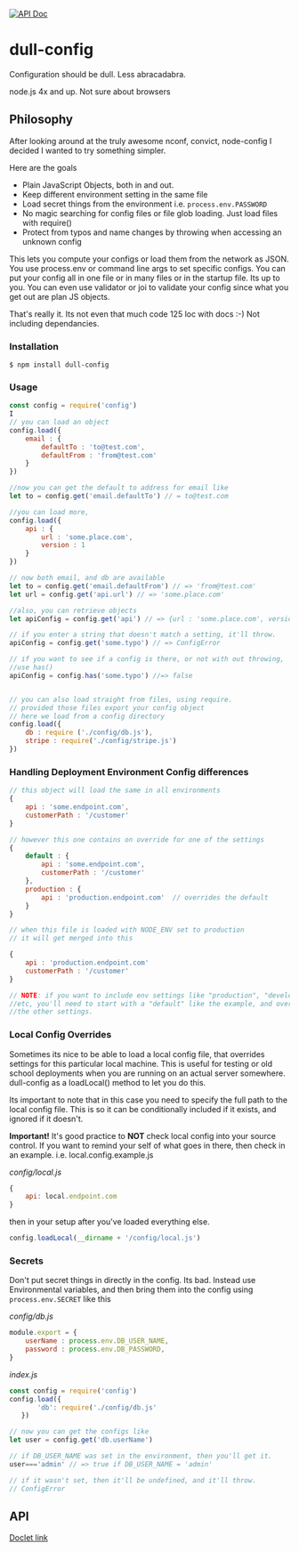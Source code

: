 [![API Doc](https://doclets.io/toddgeist/dull-config/master.svg)](https://doclets.io/toddgeist/dull-config/master)
# dull-config
Configuration should be dull. Less abracadabra.

node.js 4x and up. Not sure about browsers

## Philosophy
After looking around at the truly awesome nconf, convict, node-config I decided I wanted to try something simpler.

Here are the goals

* Plain JavaScript Objects, both in and out.
* Keep different environment setting in the same file
* Load secret things from the environment i.e. `process.env.PASSWORD`
* No magic searching for config files or file glob loading. Just load files with require()
* Protect from typos and name changes by throwing when accessing an unknown config

This lets you compute your configs or load them from the network as JSON. You use process.env or command line args to set specific configs. You can put your config all in one file or in many files or in the startup file. Its up to you. You can even use validator or joi to validate your config since what you get out are plan JS objects.


That's really it. Its not even that much code 125 loc with docs :-)  Not including dependancies.

### Installation

```
$ npm install dull-config
```

### Usage

```js
const config = require('config')
I
// you can load an object
config.load({
    email : {
        defaultTo : 'to@test.com',
        defaultFrom : 'from@test.com'
    }
})

//now you can get the default to address for email like
let to = config.get('email.defaultTo') // = to@test.com

//you can load more,
config.load({
    api : {
        url : 'some.place.com',
        version : 1 
    }
})

// now both email, and db are available
let to = config.get('email.defaultFrom') // => 'from@test.com'
let url = config.get('api.url') // => 'some.place.com'

//also, you can retrieve objects
let apiConfig = config.get('api') // => {url : 'some.place.com', version 1}

// if you enter a string that doesn't match a setting, it'll throw.
apiConfig = config.get('some.typo') // => ConfigError

// if you want to see if a config is there, or not with out throwing, 
//use has()
apiConfig = config.has('some.typo') //=> false


// you can also load straight from files, using require.
// provided those files export your config object
// here we load from a config directory
config.load({
    db : require ('./config/db.js'),
    stripe : require('./config/stripe.js')
})

```

### Handling Deployment Environment Config differences


```js
// this object will load the same in all environments
{
    api : 'some.endpoint.com',
    customerPath : '/customer'
}

// however this one contains on override for one of the settings
{
    default : {
        api : 'some.endpoint.com',
        customerPath : '/customer'
    },
    production : {
        api : 'production.endpoint.com'  // overrides the default
    }
}

// when this file is loaded with NODE_ENV set to production
// it will get merged into this

{
    api : 'production.endpoint.com'
    customerPath : '/customer'
}

// NOTE: if you want to include env settings like "production", "development",
//etc, you'll need to start with a "default" like the example, and override 
//the other settings.

```

### Local Config Overrides
Sometimes its nice to be able to load a local config file, that overrides settings for this particular local machine. This is useful for testing or old school deployments when you are running on an actual server somewhere. dull-config as a loadLocal() method to let you do this.

Its important to note that in this case you need to specify the full path to the local config file. This is so it can be conditionally included if it exists, and ignored if it doesn't.

**Important!** It's good practice to **NOT** check local config into your source control. If you want to remind your self of what goes in there, then check in an example. i.e. local.config.example.js

_config/local.js_

```js
{
    api: local.endpoint.com
}
```
then in your setup after you've loaded everything else.

```js
config.loadLocal(__dirname + '/config/local.js')
```

### Secrets

Don't put secret things in directly in the config. Its bad. Instead use Environmental variables, and then bring them into the config using `process.env.SECRET` like this

_config/db.js_
```js
module.export = {
    userName : process.env.DB_USER_NAME,
    password : process.env.DB_PASSWORD,
}
```

_index.js_

```js
const config = require('config')
config.load({
       'db': require('./config/db.js'
   })

// now you can get the configs like
let user = config.get('db.userName')

// if DB_USER_NAME was set in the environment, then you'll get it.
user==='admin' // => true if DB_USER_NAME = 'admin'

// if it wasn't set, then it'll be undefined, and it'll throw.
// ConfigError

```

## API

[Doclet link](https://doclets.io/toddgeist/dull-config/master)